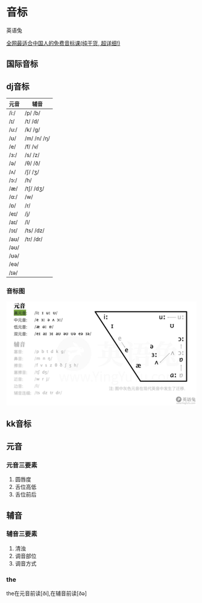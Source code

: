 # 音标

英语兔

[全网最适合中国人的免费音标课(纯干货, 超详细!)](https://www.bilibili.com/video/BV1iV411z7Nj/?share_source=copy_web)

## 国际音标

## dj音标

|元音		|辅音					|
|-			|-						|
| /i:/	|	/p/  /b/			|
| /ɪ/		|	/t/  /d/			|
| /u:/	|	/k/  /g/			|
| /ʊ/		|	/m/  /n/  /ŋ/	|
| /e/		|	/f/  /v/			|
| /ɜ:/	|	/s/  /z/			|
| /ə/		|	/θ/  /ð/			|
| /ʌ/		|	/ʃ/  /ʒ/		   |
| /ɔ:/	|	/h/				|
| /æ/		|	/tʃ/ /dʒ/		|
| /ɑ:/	|	/w/				|
| /ɒ/		|	/r/				|
| /eɪ/	|	/j/				|
| /aɪ/	|	/l/				|
| /ɔɪ/	|	/ts/ /dz/		|
| /aʊ/	|	/tr/ /dr/		|
| /əʊ/	|						|
| /ʊə/	|						|
| /eə/	|						|
| /ɪə/	|						|

### 音标图

![](phonetic_files/1.jpg)

## kk音标

## 元音

### 元音三要素

1. 圆唇度
2. 舌位高低
3. 舌位前后

## 辅音

### 辅音三要素

1. 清浊
2. 调音部位
3. 调音方式

### the

the在元音前读[ði],在辅音前读[ðə]